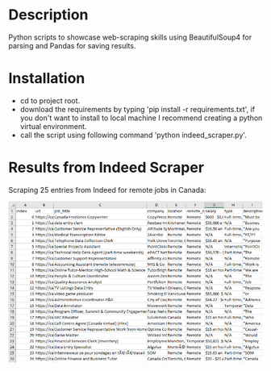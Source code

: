 # Description
Python scripts to showcase web-scraping skills using BeautifulSoup4 for parsing and Pandas for saving results.

# Installation
- cd to project root.
- download the requirements by typing 'pip install -r requirements.txt', if you don't want to install to local machine I recommend creating a python virtual environment.
- call the script using following command 'python indeed_scraper.py'.

# Results from Indeed Scraper
Scraping 25 entries from Indeed for remote jobs in Canada:
<p align="center">
  <img src="screenshots/results.PNG">
</p>

